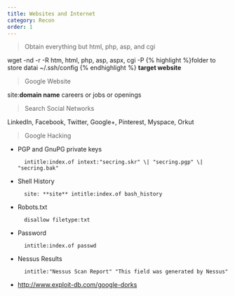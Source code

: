 ```yaml
---
title: Websites and Internet 
category: Recon
order: 1
---
```


>Obtain everything but html, php, asp, and cgi
	

wget -nd -r -R htm, html, php, asp, aspx, cgi -P {% highlight %}folder to store datai ~/.ssh/config
{% endhighlight %} **target website**

>Google Website	


site:**domain name** careers or jobs or openings

> Search Social Networks


LinkedIn, Facebook, Twitter, Google+, Pinterest, Myspace, Orkut

>Google Hacking


* PGP and GnuPG private keys

		intitle:index.of intext:"secring.skr" \| "secring.pgp" \| "secring.bak"


* Shell History

		site: **site** intitle:index.of bash_history


* Robots.txt

		disallow filetype:txt



* Password	

		intitle:index.of passwd



* Nessus Results

		intitle:"Nessus Scan Report" "This field was generated by Nessus"



* http://www.exploit-db.com/google-dorks
